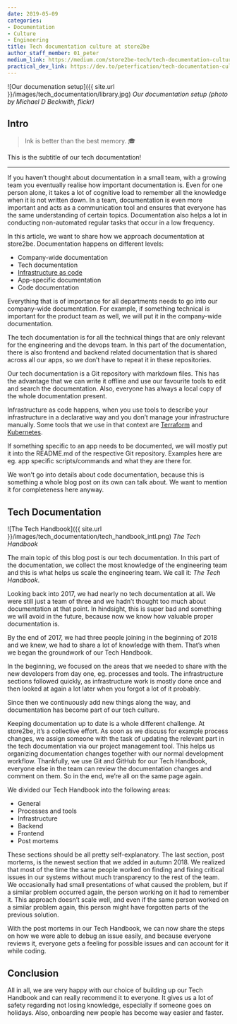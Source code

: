 ```yaml
---
date: 2019-05-09
categories:
- Documentation
- Culture
- Engineering
title: Tech documentation culture at store2be
author_staff_member: 01_peter
medium_link: https://medium.com/store2be-tech/tech-documentation-culture-at-store2be-10230b7000e3
practical_dev_link: https://dev.to/peterfication/tech-documentation-culture-at-store2be-11m9
---
```

![Our documenation setup]({{ site.url }}/images/tech_documentation/library.jpg)
_Our documentation setup (photo by Michael D Beckwith, flickr)_

<!---
https://docs.google.com/document/d/1lxqjRedXeRYqzOrL-Lr1KyUHWO2xzi1Br5qM0xqoYZA/edit#
-->

## Intro

> Ink is better than the best memory. 🎓

This is the subtitle of our tech documentation!

---

If you haven’t thought about documentation in a small team, with a growing team you eventually realise how important documentation is. Even for one person alone, it takes a lot of cognitive load to remember all the knowledge when it is not written down. In a team, documentation is even more important and acts as a communication tool and ensures that everyone has the same understanding of certain topics. Documentation also helps a lot in conducting non-automated regular tasks that occur in a low frequency.

In this article, we want to share how we approach documentation at store2be. Documentation happens on different levels:

- Company-wide documentation
- Tech documentation
- [Infrastructure as code](https://en.wikipedia.org/wiki/Infrastructure_as_code)
- App-specific documentation
- Code documentation

Everything that is of importance for all departments needs to go into our company-wide documentation. For example, if something technical is important for the product team as well, we will put it in the company-wide documentation.

The tech documentation is for all the technical things that are only relevant for the engineering and the devops team. In this part of the documentation, there is also frontend and backend related documentation that is shared across all our apps, so we don’t have to repeat it in these repositories.

Our tech documentation is a Git repository with markdown files. This has the advantage that we can write it offline and use our favourite tools to edit and search the documentation. Also, everyone has always a local copy of the whole documentation present.

Infrastructure as code happens, when you use tools to describe your infrastructure in a declarative way and you don’t manage your infrastructure manually. Some tools that we use in that context are [Terraform](https://www.terraform.io/) and [Kubernetes](https://kubernetes.io/).

If something specific to an app needs to be documented, we will mostly put it into the README.md of the respective Git repository. Examples here are eg. app specific scripts/commands and what they are there for.

We won’t go into details about code documentation, because this is something a whole blog post on its own can talk about. We want to mention it for completeness here anyway.

## Tech Documentation

![The Tech Handbook]({{ site.url }}/images/tech_documentation/tech_handbook_intl.png)
_The Tech Handbook_

The main topic of this blog post is our tech documentation. In this part of the documentation, we collect the most knowledge of the engineering team and this is what helps us scale the engineering team. We call it: _The Tech Handbook_.

Looking back into 2017, we had nearly no tech documentation at all. We were still just a team of three and we hadn’t thought too much about documentation at that point. In hindsight, this is super bad and something we will avoid in the future, because now we know how valuable proper documentation is.

By the end of 2017, we had three people joining in the beginning of 2018 and we knew, we had to share a lot of knowledge with them. That’s when we began the groundwork of our Tech Handbook.

In the beginning, we focused on the areas that we needed to share with the new developers from day one, eg. processes and tools. The infrastructure sections followed quickly, as infrastructure work is mostly done once and then looked at again a lot later when you forgot a lot of it probably.

Since then we continuously add new things along the way, and documentation has become part of our tech culture.

Keeping documentation up to date is a whole different challenge. At store2be, it’s a collective effort. As soon as we discuss for example process changes, we assign someone with the task of updating the relevant part in the tech documentation via our project management tool. This helps us organizing documentation changes together with our normal development workflow. Thankfully, we use Git and GitHub for our Tech Handbook, everyone else in the team can review the documentation changes and comment on them. So in the end, we’re all on the same page again.

We divided our Tech Handbook into the following areas:

- General
- Processes and tools
- Infrastructure
- Backend
- Frontend
- Post mortems

These sections should be all pretty self-explanatory. The last section, post mortems, is the newest section that we added in autumn 2018. We realized that most of the time the same people worked on finding and fixing critical issues in our systems without much transparency to the rest of the team. We occasionally had small presentations of what caused the problem, but if a similar problem occurred again, the person working on it had to remember it. This approach doesn’t scale well, and even if the same person worked on a similar problem again, this person might have forgotten parts of the previous solution.

With the post mortems in our Tech Handbook, we can now share the steps on how we were able to debug an issue easily, and because everyone reviews it, everyone gets a feeling for possible issues and can account for it while coding.

## Conclusion

All in all, we are very happy with our choice of building up our Tech Handbook and can really recommend it to everyone. It gives us a lot of safety regarding not losing knowledge, especially if someone goes on holidays. Also, onboarding new people has become way easier and faster.
